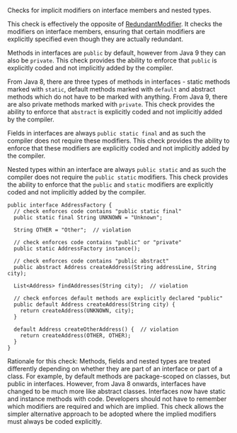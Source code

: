 Checks for implicit modifiers on interface members and nested types.

This check is effectively the opposite of
[RedundantModifier](config_modifier.html#RedundantModifier).
It checks the modifiers on interface members, ensuring that certain
modifiers are explicitly specified even though they are actually redundant.

Methods in interfaces are `public` by default, however from Java 9
they can also be `private`. This check provides the ability to enforce
that `public` is explicitly coded and not implicitly added by the compiler.

From Java 8, there are three types of methods in interfaces - static methods
marked with `static`, default methods marked with `default` and
abstract methods which do not have to be marked with anything.
From Java 9, there are also private methods marked with `private`.
This check provides the ability to enforce that `abstract` is explicitly
coded and not implicitly added by the compiler.

Fields in interfaces are always `public static final` and as such the
compiler does not require these modifiers. This check provides the ability to
enforce that these modifiers are explicitly coded and not implicitly added by
the compiler.

Nested types within an interface are always `public static` and as such the
compiler does not require the `public static` modifiers. This check provides
the ability to enforce that the `public` and `static` modifiers
are explicitly coded and not implicitly added by the compiler.


    public interface AddressFactory {
      // check enforces code contains "public static final"
      public static final String UNKNOWN = "Unknown";

      String OTHER = "Other";  // violation

      // check enforces code contains "public" or "private"
      public static AddressFactory instance();

      // check enforces code contains "public abstract"
      public abstract Address createAddress(String addressLine, String city);

      List<Address> findAddresses(String city);  // violation

      // check enforces default methods are explicitly declared "public"
      public default Address createAddress(String city) {
        return createAddress(UNKNOWN, city);
      }

      default Address createOtherAddress() {  // violation
        return createAddress(OTHER, OTHER);
      }
    }
            
Rationale for this check:
Methods, fields and nested types are treated differently depending on whether
they are part of an interface or part of a class. For example, by default methods
are package-scoped on classes, but public in interfaces. However, from Java 8 onwards,
interfaces have changed to be much more like abstract classes.
Interfaces now have static and instance methods with code. Developers should not have
to remember which modifiers are required and which are implied.
This check allows the simpler alternative approach to be adopted where the
implied modifiers must always be coded explicitly.
